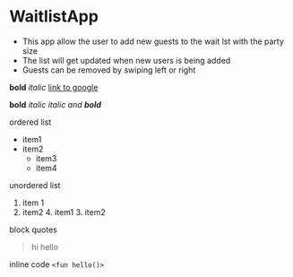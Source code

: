 # WaitlistApp

- This app allow the user to add new guests to the wait lst with the party size
- The list will get updated when new users is being added
- Guests can be removed by swiping left or right

**bold**
*italic*
[link to google](www.google.com)

__bold__
_italic_
*italic and **bold***


ordered list
* item1
* item2
  * item3
  * item4




unordered list
1. item 1
2. item2
    4. item1 
    3. item2




block quotes
> hi
> hello
> 

inline code
`<fun hello()>`
